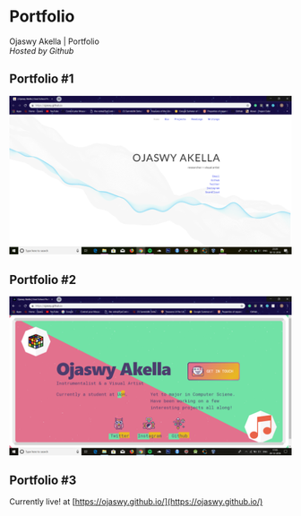 # Portfolio
Ojaswy Akella | Portfolio  
*Hosted by Github* 
 
## Portfolio #1 

![](https://github.com/Ojaswy/Ojaswy.github.io/blob/master/website1/portfolio1.PNG)

## Portfolio #2

![](https://github.com/Ojaswy/Ojaswy.github.io/blob/master/website2/portfolio2.PNG)

## Portfolio #3

Currently live! at  [https://ojaswy.github.io/](https://ojaswy.github.io/)

